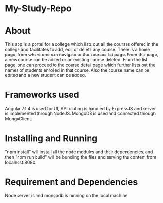 # My-Study-Repo
# About 
This app is a portel for a college which lists out all the courses offered in the college and facilitates to add, edit or delete any course. There is a home page, from where one can navigate to the courses list page. From this page, a new course can be added or an existing course deleted. From the list page, one can proceed to the course detail page which further lists out the names of students enrolled in that course. Also the course name can be edited and a new student can be added.

# Frameworks used
Angular 7.1.4 is used for UI, API routing is handled by ExpressJS and server is implemented through NodeJS. MongoDB is used and connected through MongoClient.

# Installing and Running
"npm install" will install all the node modules and their dependencies, and then "npm run build" will be bundling the files and serving the content from localhost:8080.

# Requirement and Dependencies
Node server is and mongodb is running on the local machine
